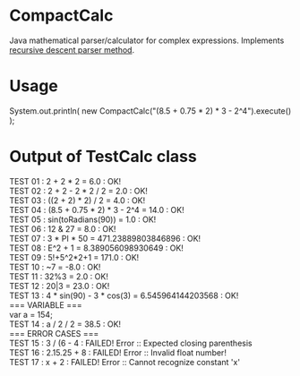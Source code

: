 <h1>CompactCalc</h1>
Java mathematical parser/calculator for complex expressions. Implements 
<a href="https://en.wikipedia.org/wiki/Recursive_descent_parser" title="Recursive descent parser">recursive descent parser method</a>.
<h1>Usage</h1>
System.out.println( new CompactCalc("(8.5 + 0.75 * 2) * 3 - 2^4").execute() );
<h1>Output of TestCalc class</h1>
TEST 01 : 2 + 2 * 2 = 6.0 : OK!<br>
TEST 02 : 2 + 2 - 2 * 2 / 2 = 2.0 : OK!<br>
TEST 03 : ((2 + 2) * 2) / 2 = 4.0 : OK!<br>
TEST 04 : (8.5 + 0.75 * 2) * 3 - 2^4 = 14.0 : OK!<br>
TEST 05 : sin(toRadians(90)) = 1.0 : OK!<br>
TEST 06 : 12 & 27 = 8.0 : OK!<br>
TEST 07 : 3 * PI * 50 = 471.23889803846896 : OK!<br>
TEST 08 : E^2 + 1 = 8.389056098930649 : OK!<br>
TEST 09 : 5!+5^2*2+1 = 171.0 : OK!<br>
TEST 10 : ~7 = -8.0 : OK!<br>
TEST 11 : 32%3 = 2.0 : OK!<br>
TEST 12 : 20|3 = 23.0 : OK!<br>
TEST 13 : 4 * sin(90) - 3 * cos(3) = 6.545964144203568 : OK!<br>
=== VARIABLE ===<br>
var a = 154;<br>
TEST 14 : a / 2 / 2 = 38.5 : OK!<br>
=== ERROR CASES ===<br>
TEST 15 : 3 / (6 - 4 : FAILED! Error :: Expected closing parenthesis<br>
TEST 16 : 2.15.25 + 8 : FAILED! Error :: Invalid float number!<br>
TEST 17 : x + 2 : FAILED! Error :: Cannot recognize constant 'x'<br>
